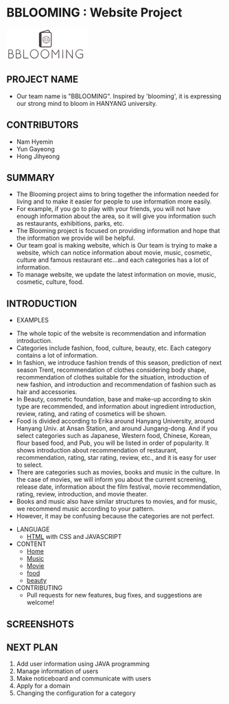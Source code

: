 
# BBLOOMING : Website Project

![Alt text](https://github.com/hyemni/29-bblooming/blob/master/bblooming_content/blooming.jpg)

## PROJECT NAME
* Our team name is "BBLOOMING".
  Inspired by 'blooming', it is expressing our strong mind to bloom in HANYANG university.

## CONTRIBUTORS
* Nam Hyemin
* Yun Gayeong
* Hong Jihyeong

## SUMMARY
* The Blooming project aims to bring together the information needed for living and to make it easier for people to use information more easily.
* For example, if you go to play with your friends, you will not have enough information about the area, so it will give you information such as restaurants, exhibitions, parks, etc.
* The Blooming project is focused on providing information and hope that the information we provide will be helpful.
* Our team goal is making website, which is Our team is trying to make a website, which can notice information about movie, music, cosmetic, culture and famous restaurant etc...and each categories has a lot of information.
* To manage website, we update the latest information on movie, music, cosmetic, culture, food.

## INTRODUCTION
* EXAMPLES 
 - The whole topic of the website is recommendation and information introduction.
 - Categories include fashion, food, culture, beauty, etc. Each category contains a lot of information.
 - In fashion, we introduce fashion trends of this season, prediction of next season Trent, recommendation of clothes considering body shape, recommendation of clothes suitable for the situation, introduction of new fashion, and introduction and recommendation of fashion such as hair and accessories.
 - In Beauty, cosmetic foundation, base and make-up according to skin type are recommended, and information about ingredient introduction, review, rating, and rating of cosmetics will be shown.
 - Food is divided according to Erika around Hanyang University, around Hanyang Univ. at Ansan Station, and around Jungang-dong. And if you select categories such as Japanese, Western food, Chinese, Korean, flour based food, and Pub, you will be listed in order of popularity. It shows introduction about recommendation of restaurant, recommendation, rating, star rating, review, etc., and it is easy for user to select.
 - There are categories such as movies, books and music in the culture. In the case of movies, we will inform you about the current screening, release date, information about the film festival, movie recommendation, rating, review, introduction, and movie theater.
 - Books and music also have similar structures to movies, and for music, we recommend music according to your pattern.
 - However, it may be confusing because the categories are not perfect.

* LANGUAGE
  - [HTML](http://www.w3schools.com/html/html_intro.asp "HTML") with CSS and JAVASCRIPT
* CONTENT
  - [Home](https://github.com/hyemni/29-bblooming/tree/master/bblooming_content "Home")
  - [Music](https://github.com/hyemni/29-bblooming/tree/master/bblooming_content/music "Music")
  - [Movie](https://github.com/hyemni/29-bblooming/tree/master/bblooming_content/movie "Movie")
  - [food](https://github.com/hyemni/29-bblooming/tree/master/bblooming_content/food "food")
  - [beauty](https://github.com/hyemni/29-bblooming/tree/master/bblooming_content/beauty "beauty")
* CONTRIBUTING
  - Pull requests for new features, bug fixes, and suggestions are welcome!

## SCREENSHOTS

## NEXT PLAN
1. Add user information using JAVA programming
2. Manage information of users
3. Make noticeboard and communicate with users
4. Apply for a domain
5. Changing the configuration for a category
